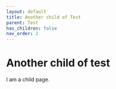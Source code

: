 ```yaml
---
layout: default
title: Another child of Test
parent: Test
has_children: false
nav_order: 2
---
```


# Another child of test

I am a child page.
